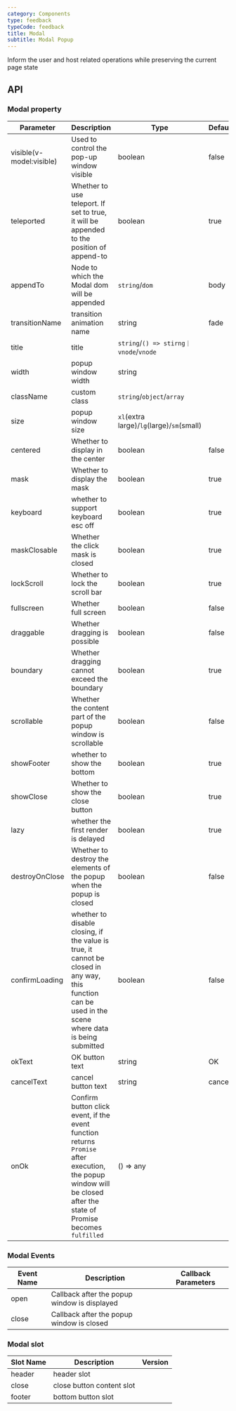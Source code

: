 ```yaml
---
category: Components
type: feedback
typeCode: feedback
title: Modal
subtitle: Modal Popup
---
```


Inform the user and host related operations while preserving the current page state

## API

### Modal property

| Parameter | Description                                                                                                                                                         | Type | Default |
|--------------------------|---------------------------------------------------------------------------------------------------------------------------------------------------------------------|------------------------------------------|------|
| visible(v-model:visible) | Used to control the pop-up window visible                                                                                                                           | boolean | false |
| teleported | Whether to use teleport. If set to true, it will be appended to the position of append-to                                                                           | boolean | true |
| appendTo | Node to which the Modal dom will be appended                                                                                                                        | `string`/`dom` | body |
| transitionName | transition animation name                                                                                                                                           | string | fade |
| title | title                                                                                                                                                               | `string`/`() => stirng｜vnode`/`vnode` | |
| width | popup window width                                                                                                                                                  | string | |
| className                | custom class                                                                                                                                                        | `string`/`object`/`array`             |      |
| size | popup window size                                                                                                                                                   | `xl`(extra large)/`lg`(large)/`sm`(small) | |
| centered | Whether to display in the center                                                                                                                                    | boolean | false |
| mask | Whether to display the mask                                                                                                                                         | boolean | true |
| keyboard | whether to support keyboard esc off                                                                                                                                 | boolean | true |
| maskClosable | Whether the click mask is closed                                                                                                                                    | boolean | true |
| lockScroll | Whether to lock the scroll bar                                                                                                                                      | boolean | true |
| fullscreen | Whether full screen                                                                                                                                                 | boolean | false |
| draggable | Whether dragging is possible                                                                                                                                        | boolean | false |
| boundary | Whether dragging cannot exceed the boundary                                                                                                                         | boolean | true |
| scrollable | Whether the content part of the popup window is scrollable                                                                                                          | boolean | false |
| showFooter | whether to show the bottom                                                                                                                                          | boolean | true |
| showClose | Whether to show the close button                                                                                                                                    | boolean | true |
| lazy | whether the first render is delayed                                                                                                                                 | boolean | true |
| destroyOnClose | Whether to destroy the elements of the popup when the popup is closed                                                                                               | boolean | false |
| confirmLoading | whether to disable closing, if the value is true, it cannot be closed in any way, this function can be used in the scene where data is being submitted              | boolean | false |
| okText | OK button text                                                                                                                                                      | string | OK |
| cancelText | cancel button text                                                                                                                                                  | string | cancel |
| onOk | Confirm button click event, if the event function returns `Promise` after execution, the popup window will be closed after the state of Promise becomes `fulfilled` | () => any | |

### Modal Events

| Event Name | Description | Callback Parameters |
|-------|----------|------|
| open | Callback after the popup window is displayed | |
| close | Callback after the popup window is closed | |

### Modal slot

| Slot Name | Description | Version |
|------------|----------|-----|
| header | header slot | |
| close | close button content slot | |
| footer | bottom button slot | |
